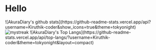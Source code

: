 <h1>Hello</h1>
![AkuraDiary's github stats](https://github-readme-stats.vercel.app/api?username=Kiruthik-coder&show_icons=true&theme=tokyonight)
<img src="https://github-readme-streak-stats.herokuapp.com/?user=Kiruthik-coder&theme=tokyonight" alt="mystreak"/>
![AkuraDiary's Top Langs](https://github-readme-stats.vercel.app/api/top-langs/?username=Kiruthik-coder&theme=tokyonight&layout=compact)

